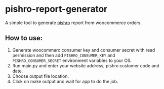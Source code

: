 # pishro-report-generator
A simple tool to generate [pishro](http://ppt.chabok.app/) report from woocommerce orders.  
## How to use:  
1. Generate woocommerc consumer key and consumer secret with read permission and then add ```PISHRO_CONSUMER_KEY``` and ```PISHRO_CONSUMER_SECRET``` environment variables  to your OS.
2. Run main.py and enter your website address, pishro customer code and date.
3. Choose output file location.
4. Click on make output and wait for app to do the job.
